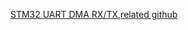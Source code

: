 



[STM32 UART DMA RX/TX](https://community.st.com/s/article/STM32-UART-DMA-RX-TX),[related github](https://github.com/MaJerle/stm32-usart-uart-dma-rx-tx)

